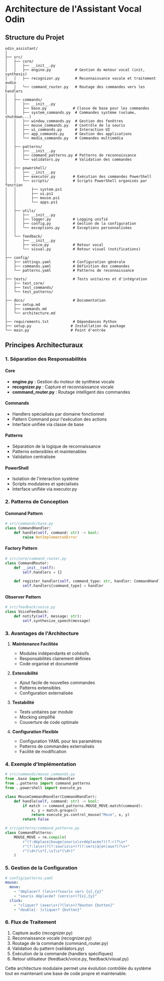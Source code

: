# Architecture de l'Assistant Vocal Odin

## Structure du Projet

```
odin_assistant/
│
├── src/
│   ├── core/
│   │   ├── __init__.py
│   │   ├── engine.py           # Gestion du moteur vocal (init, synthesis)
│   │   ├── recognizer.py       # Reconnaissance vocale et traitement audio
│   │   └── command_router.py   # Routage des commandes vers les handlers
│   │
│   ├── commands/
│   │   ├── __init__.py
│   │   ├── base.py            # Classe de base pour les commandes
│   │   ├── system_commands.py  # Commandes système (volume, shutdown...)
│   │   ├── window_commands.py  # Gestion des fenêtres
│   │   ├── mouse_commands.py   # Contrôle de la souris
│   │   ├── ui_commands.py      # Interaction UI
│   │   ├── app_commands.py     # Gestion des applications
│   │   └── media_commands.py   # Commandes multimédia
│   │
│   ├── patterns/
│   │   ├── __init__.py
│   │   ├── command_patterns.py # Patterns de reconnaissance
│   │   └── validators.py       # Validation des commandes
│   │
│   ├── powershell/
│   │   ├── __init__.py
│   │   ├── executor.py        # Exécution des commandes PowerShell
│   │   └── scripts/           # Scripts PowerShell organisés par fonction
│   │       ├── system.ps1
│   │       ├── ui.ps1
│   │       ├── mouse.ps1
│   │       └── apps.ps1
│   │
│   ├── utils/
│   │   ├── __init__.py
│   │   ├── logger.py          # Logging unifié
│   │   ├── config.py          # Gestion de la configuration
│   │   └── exceptions.py      # Exceptions personnalisées
│   │
│   └── feedback/
│       ├── __init__.py
│       ├── voice.py           # Retour vocal
│       └── visual.py          # Retour visuel (notifications)
│
├── config/
│   ├── settings.yaml          # Configuration générale
│   ├── commands.yaml          # Définition des commandes
│   └── patterns.yaml          # Patterns de reconnaissance
│
├── tests/                     # Tests unitaires et d'intégration
│   ├── test_core/
│   ├── test_commands/
│   └── test_patterns/
│
├── docs/                      # Documentation
│   ├── setup.md
│   ├── commands.md
│   └── architecture.md
│
├── requirements.txt           # Dépendances Python
├── setup.py                  # Installation du package
└── main.py                   # Point d'entrée
```

## Principes Architecturaux

### 1. Séparation des Responsabilités

#### Core
- **engine.py** : Gestion du moteur de synthèse vocale
- **recognizer.py** : Capture et reconnaissance vocale
- **command_router.py** : Routage intelligent des commandes

#### Commands
- Handlers spécialisés par domaine fonctionnel
- Pattern Command pour l'exécution des actions
- Interface unifiée via classe de base

#### Patterns
- Séparation de la logique de reconnaissance
- Patterns extensibles et maintenables
- Validation centralisée

#### PowerShell
- Isolation de l'interaction système
- Scripts modulaires et spécialisés
- Interface unifiée via executor.py

### 2. Patterns de Conception

#### Command Pattern
```python
# src/commands/base.py
class CommandHandler:
    def handle(self, command: str) -> bool:
        raise NotImplementedError
```

#### Factory Pattern
```python
# src/core/command_router.py
class CommandRouter:
    def __init__(self):
        self.handlers = {}
    
    def register_handler(self, command_type: str, handler: CommandHandler):
        self.handlers[command_type] = handler
```

#### Observer Pattern
```python
# src/feedback/voice.py
class VoiceFeedback:
    def notify(self, message: str):
        self.synthesize_speech(message)
```

### 3. Avantages de l'Architecture

1. **Maintenance Facilitée**
   - Modules indépendants et cohésifs
   - Responsabilités clairement définies
   - Code organisé et documenté

2. **Extensibilité**
   - Ajout facile de nouvelles commandes
   - Patterns extensibles
   - Configuration externalisée

3. **Testabilité**
   - Tests unitaires par module
   - Mocking simplifié
   - Couverture de code optimale

4. **Configuration Flexible**
   - Configuration YAML pour les paramètres
   - Patterns de commandes externalisés
   - Facilité de modification

### 4. Exemple d'Implémentation

```python
# src/commands/mouse_commands.py
from .base import CommandHandler
from ..patterns import command_patterns
from ..powershell import execute_ps

class MouseCommandHandler(CommandHandler):
    def handle(self, command: str) -> bool:
        if match := command_patterns.MOUSE_MOVE.match(command):
            x, y = match.groups()
            return execute_ps.control_mouse("Move", x, y)
        return False

# src/patterns/command_patterns.py
class CommandPatterns:
    MOUSE_MOVE = re.compile(
        r"(?:déplace|bouge|souris\s+déplacée?)(?:r)?\s+"
        r"(?:la\s+)?(?:souris\s+)?(?:vers|à|en|aux?)?\s+"
        r"(\d+)\s*[,\s]\s*(\d+)"
    )
```

### 5. Gestion de la Configuration

```yaml
# config/patterns.yaml
mouse:
  move:
    - "déplacer? (la\s+)?souris vers {x},{y}"
    - "souris déplacée? (vers\s+)?{x},{y}"
  click:
    - "cliquer? (avec\s+)?(le\s+)?bouton {button}"
    - "double[- ]cliquer? {button}"
```

### 6. Flux de Traitement

1. Capture audio (recognizer.py)
2. Reconnaissance vocale (recognizer.py)
3. Routage de la commande (command_router.py)
4. Validation du pattern (validators.py)
5. Exécution de la commande (handlers spécifiques)
6. Retour utilisateur (feedback/voice.py, feedback/visual.py)

Cette architecture modulaire permet une évolution contrôlée du système tout en maintenant une base de code propre et maintenable.